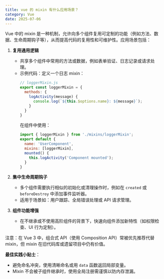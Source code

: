 ```yaml
---
title: vue 的 mixin 有什么应用场景？
category: Vue
date: 2025-07-06
---
```

Vue 中的 mixin 是一种机制，允许向多个组件复用可定制的功能（例如方法、数据、生命周期钩子等），从而提高代码的复用性和可维护性。应用场景包括：

1. **复用通用逻辑**  
   - 共享多个组件中常用的方法或数据，例如表单验证、日志记录或请求处理。  
   - 示例代码：定义一个日志 mixin：
     ```javascript
     // loggerMixin.js
     export const loggerMixin = {
       methods: {
         logActivity(message) {
           console.log(`${this.$options.name}: ${message}`);
         }
       }
     }
     ```
     在组件中使用：
     ```javascript
     import { loggerMixin } from './mixins/loggerMixin';
     export default {
       name: 'UserComponent',
       mixins: [loggerMixin],
       mounted() {
         this.logActivity('Component mounted');
       }
     }
     ```

2. **集中生命周期钩子**  
   - 多个组件需要执行相似的初始化或清理操作时，例如在 `created` 或 `beforeDestroy` 中添加事件监听器。
   - 适用于场景如：用户跟踪、全局错误处理或 API 请求管理。

3. **组件功能增强**  
   - 在不继承或不使用高阶组件的背景下，快速向组件添加新特性（如权限检查、UI 行为定制）。

注意：在 Vue 3 中，组合式 API（使用 Composition API）常被优先推荐代替 mixin，但 mixin 在旧代码库或遗留项目中仍有价值。

**最佳实践小贴士**：  
- 避免命名冲突，使用清晰命名或用 `data` 函数返回局部变量。
- Mixin 不会被子组件继承时，使用全局注册需谨慎以防内存泄漏。
